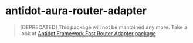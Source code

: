 # antidot-aura-router-adapter

> [DEPRECATED] This package will not be mantained any more. Take a look at [Antidot Framework Fast Router Adapter package](https://github.com/antidot-framework/fast-router-adapter)
